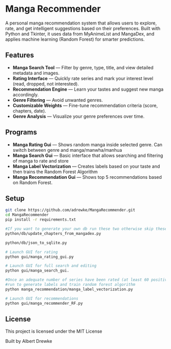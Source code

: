 # Manga Recommender
A personal manga recommendation system that allows users to explore, rate, and get intelligent suggestions based on their preferences. Built with Python and Tkinter, it uses data from MyAnimeList and MangaDex, and applies machine learning (Random Forest) for smarter predictions.

## Features

-  **Manga Search Tool** — Filter by genre, type, title, and view detailed metadata and images.
-  **Rating Interface** — Quickly rate series and mark your interest level (read, dropped, not interested).
-  **Recommendation Engine** — Learn your tastes and suggest new manga accordingly.
-  **Genre Filtering** — Avoid unwanted genres.
-  **Customizable Weights** — Fine-tune recommendation criteria (score, chapters, date).
-  **Genre Analysis** — Visualize your genre preferences over time.

## Programs

- **Manga Rating Gui** — Shows random manga inside selected genre. Can switch between genre and manga/manwha/manhua
- **Manga Search Gui** — Basic interface that allows searching and filtering of manga to rate and store
- **Manga Label Vectorization** — Creates labels based on your taste and then trains the Random Forest Algorithm
- **Manga Recommendation Gui** — Shows top 5 recommendations based on Random Forest.
## Setup

```bash
git clone https://github.com/adrewke/MangaRecommender.git
cd MangaRecommender
pip install -r requirements.txt

#If you want to generate your own db run these two otherwise skip these to run on small sample db
python/db/update_chapters_from_mangadex.py

python/db/json_to_sqlite.py

# Launch GUI for rating
python gui/manga_rating_gui.py

# Launch GUI for full search and editing
python gui/manga_search_gui.

#Once an adequate number of series have been rated (at least 60 positive and 60 negative) 
#run to generate labels and train random forest algorithm
python manga_recommendation/manga_label_vectorization.py

# Launch GUI for recommendations
python gui/manga_recommender_RF.py
```

## License
This project is licensed under the MIT License 


Built by Albert Drewke

